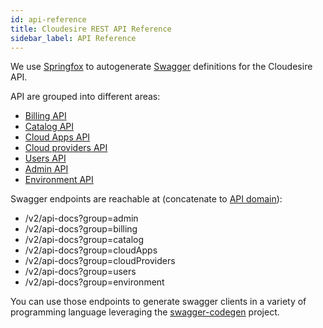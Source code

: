 ```yaml
---
id: api-reference
title: Cloudesire REST API Reference
sidebar_label: API Reference
---
```


We use [Springfox](https://github.com/springfox/springfox) to autogenerate
[Swagger](https://swagger.io/) definitions for the Cloudesire API.

API are grouped into different areas:

* [Billing API](/redoc/billing.html)
* [Catalog API](/redoc/catalog.html)
* [Cloud Apps API](/redoc/cloud-apps.html)
* [Cloud providers API](/redoc/cloud-providers.html)
* [Users API](/redoc/users.html)
* [Admin API](/redoc/admin.html)
* [Environment API](/redoc/environment.html)

Swagger endpoints are reachable at (concatenate to [API
domain](api.md#domains)):

* /v2/api-docs?group=admin
* /v2/api-docs?group=billing
* /v2/api-docs?group=catalog
* /v2/api-docs?group=cloudApps
* /v2/api-docs?group=cloudProviders
* /v2/api-docs?group=users
* /v2/api-docs?group=environment

You can use those endpoints to generate swagger clients in a variety of
programming language leveraging the
[swagger-codegen](https://github.com/swagger-api/swagger-codegen) project.
